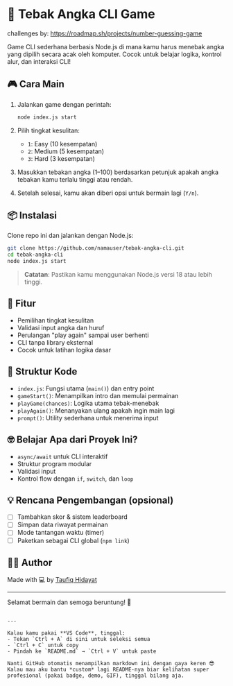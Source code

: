 # 🔢 Tebak Angka CLI Game

challenges by: https://roadmap.sh/projects/number-guessing-game

Game CLI sederhana berbasis Node.js di mana kamu harus menebak angka yang dipilih secara acak oleh komputer. Cocok untuk belajar logika, kontrol alur, dan interaksi CLI!

## 🎮 Cara Main

1. Jalankan game dengan perintah:

   ```bash
   node index.js start
   ```

2. Pilih tingkat kesulitan:

   - `1`: Easy (10 kesempatan)
   - `2`: Medium (5 kesempatan)
   - `3`: Hard (3 kesempatan)

3. Masukkan tebakan angka (1–100) berdasarkan petunjuk apakah angka tebakan kamu terlalu tinggi atau rendah.

4. Setelah selesai, kamu akan diberi opsi untuk bermain lagi (`Y/n`).

## 📦 Instalasi

Clone repo ini dan jalankan dengan Node.js:

```bash
git clone https://github.com/namauser/tebak-angka-cli.git
cd tebak-angka-cli
node index.js start
```

> **Catatan**: Pastikan kamu menggunakan Node.js versi 18 atau lebih tinggi.

## 🧠 Fitur

- Pemilihan tingkat kesulitan
- Validasi input angka dan huruf
- Perulangan "play again" sampai user berhenti
- CLI tanpa library eksternal
- Cocok untuk latihan logika dasar

## 🔧 Struktur Kode

- `index.js`: Fungsi utama (`main()`) dan entry point
- `gameStart()`: Menampilkan intro dan memulai permainan
- `playGame(chances)`: Logika utama tebak-menebak
- `playAgain()`: Menanyakan ulang apakah ingin main lagi
- `prompt()`: Utility sederhana untuk menerima input

## 🤓 Belajar Apa dari Proyek Ini?

- `async/await` untuk CLI interaktif
- Struktur program modular
- Validasi input
- Kontrol flow dengan `if`, `switch`, dan `loop`

## 💡 Rencana Pengembangan (opsional)

- [ ] Tambahkan skor & sistem leaderboard
- [ ] Simpan data riwayat permainan
- [ ] Mode tantangan waktu (timer)
- [ ] Paketkan sebagai CLI global (`npm link`)

## 🧑‍💻 Author

Made with 💻 by [Taufiq Hidayat](https://github.com/namagithubmu)

---

Selamat bermain dan semoga beruntung! 🎯

```

---

Kalau kamu pakai **VS Code**, tinggal:
- Tekan `Ctrl + A` di sini untuk seleksi semua
- `Ctrl + C` untuk copy
- Pindah ke `README.md` → `Ctrl + V` untuk paste

Nanti GitHub otomatis menampilkan markdown ini dengan gaya keren 😎
Kalau mau aku bantu *custom* lagi README-nya biar kelihatan super profesional (pakai badge, demo, GIF), tinggal bilang aja.
```
